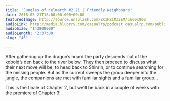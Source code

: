 ```yaml
---
title: 'Jungles of Kelmarth #2.21 | Friendly Neighbours'
date: 2018-05-21T18:00:00.000+00:00
featuredImage: http://source.unsplash.com/ZK1HZiMZ2EM/1600x900
audioLink: http://media.blubrry.com/casualrp/podcast.casualrp.com/public/Chapter%202%20Ep.%2021%20_%20Friendly%20Neighbours.mp3
audioSize: "143800000"
audioLength: '2:37:00'
slug: "46"

---
```

After gathering up the dragon’s hoard the party descends out of the kobold’s den back to the river below. They then proceed to discuss what their next move will be; to head back to Shinrin, or to continue searching for the missing people. But as the current sweeps the group deeper into the jungle, the companions are met with familiar sights and a familiar group...

This is the finale of Chapter 2, but we’ll be back in a couple of weeks with the premiere of Chapter 3!